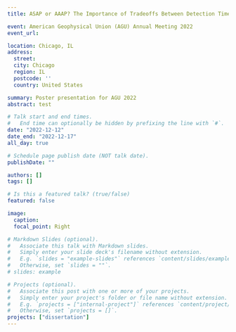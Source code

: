 ```yaml
---
title: ASAP or AAAP? The Importance of Tradeoffs Between Detection Time and Accuracy for Multisource Deforestation Monitoring. 

event: American Geophysical Union (AGU) Annual Meeting 2022
event_url:

location: Chicago, IL
address:
  street:
  city: Chicago
  region: IL
  postcode: ''
  country: United States

summary: Poster presentation for AGU 2022
abstract: test

# Talk start and end times.
#   End time can optionally be hidden by prefixing the line with `#`.
date: "2022-12-12"
date_end: "2022-12-17"
all_day: true

# Schedule page publish date (NOT talk date).
publishDate: ""

authors: []
tags: []

# Is this a featured talk? (true/false)
featured: false

image:
  caption:
  focal_point: Right

# Markdown Slides (optional).
#   Associate this talk with Markdown slides.
#   Simply enter your slide deck's filename without extension.
#   E.g. `slides = "example-slides"` references `content/slides/example-slides.md`.
#   Otherwise, set `slides = ""`.
# slides: example

# Projects (optional).
#   Associate this post with one or more of your projects.
#   Simply enter your project's folder or file name without extension.
#   E.g. `projects = ["internal-project"]` references `content/project/deep-learning/index.md`.
#   Otherwise, set `projects = []`.
projects: ["dissertation"]
---
```

